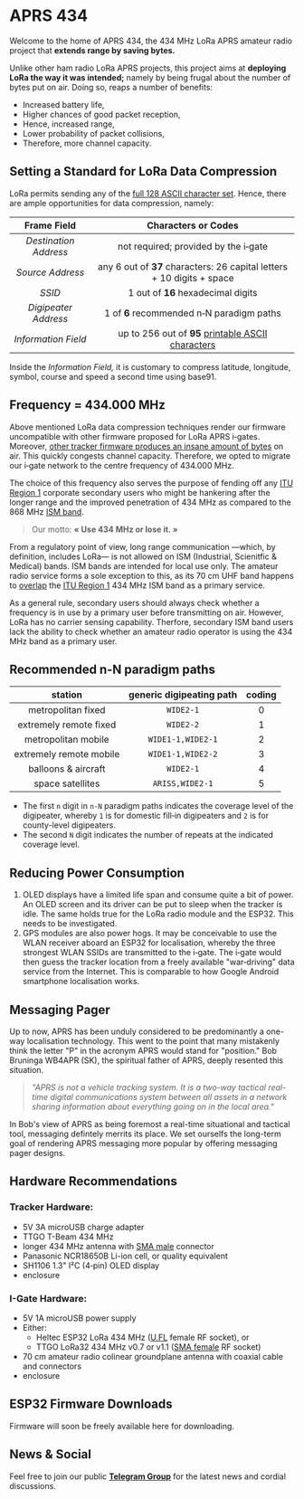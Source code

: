 # APRS 434

Welcome to the home of APRS 434, the 434 MHz LoRa APRS amateur radio project that **extends range by saving bytes.**

Unlike other ham radio LoRa APRS projects, this project aims at **deploying LoRa the way it was intended;** namely by being frugal about the number of bytes put on air. Doing so, reaps a number of benefits:

- Increased battery life,
- Higher chances of good packet reception,
- Hence, increased range,
- Lower probability of packet collisions,
- Therefore, more channel capacity.


## Setting a Standard for LoRa Data Compression
LoRa permits sending any of the [full 128 ASCII character set](https://en.wikipedia.org/wiki/ASCII#Character_set). Hence, there are ample opportunities for data compression, namely:

|**Frame Field**|**Characters or Codes**|
|:-:|:-:|
|_Destination Address_|not required; provided by the i‑gate|
|_Source Address_|any 6 out of **37** characters: 26 capital letters + 10 digits + space|
|_SSID_|1 out of **16** hexadecimal digits|
|_Digipeater Address_|1 of **6** recommended n‑N paradigm paths|
|_Information Field_|up to 256 out of **95** [printable ASCII characters](https://en.wikipedia.org/wiki/ASCII#Printable_characters)|

Inside the _Information Field,_ it is customary to compress latitude, longitude, symbol, course and speed a second time using base91.


## Frequency = 434.000 MHz
Above mentioned LoRa data compression techniques render our firmware uncompatible with other firmware proposed for LoRa APRS i‑gates.
Moreover, [other tracker firmware produces an insane amount of bytes](https://github.com/lora-aprs/LoRa_APRS_Tracker/issues/56) on air. This quickly congests channel capacity.
Therefore, we opted to migrate our i‑gate network to the centre frequency of 434.000 MHz.

The choice of this frequency also serves the purpose of fending off any [ITU Region 1](https://en.wikipedia.org/wiki/ITU_Region) corporate secondary users who might be hankering after the longer range and the improved penetration of 434 MHz as compared to the 868 MHz [ISM band](https://en.wikipedia.org/wiki/ISM_radio_band).

> Our motto: **« Use 434 MHz or lose it. »**

From a regulatory point of view, long range communication —which, by definition, includes LoRa— is not allowed on ISM (Industrial, Scienitfic & Medical) bands. ISM bands are intended for local use only. The amateur radio service forms a sole exception to this, as its 70 cm UHF band happens to [overlap](https://hamwaves.com/lpd433/en/index.html#lpd433-channels) the [ITU Region 1](https://en.wikipedia.org/wiki/ITU_Region) 434 MHz ISM band as a primary service.

As a general rule, secondary users should always check whether a frequency is in use by a primary user before transmitting on air.
However, LoRa has no carrier sensing capability. Therfore, secondary ISM band users lack the ability to check whether an amateur radio operator is using the 434 MHz band as a primary user.


## Recommended n-N paradigm paths

|station|generic digipeating path|coding|
|:-----:|:----------------------:|:----:|
|metropolitan fixed|`WIDE2-1`|0|
|extremely remote fixed|`WIDE2-2`|1|
|metropolitan mobile|`WIDE1-1,WIDE2-1`|2|
|extremely remote mobile|`WIDE1-1,WIDE2-2`|3|
|balloons & aircraft|`WIDE2-1`|4|
|space satellites|`ARISS,WIDE2-1`|5|

- The first `n` digit in `n-N` paradigm paths indicates the coverage level of the digipeater, whereby `1` is for domestic fill‑in digipeaters and `2` is for county-level digipeaters.
- The second `N` digit indicates the number of repeats at the indicated coverage level.


## Reducing Power Consumption
1. OLED displays have a limited life span and consume quite a bit of power. An OLED screen and its driver can be put to sleep when the tracker is idle. The same holds true for the LoRa radio module and the ESP32. This needs to be investigated.
2. GPS modules are also power hogs. It may be conceivable to use the WLAN receiver aboard an ESP32 for localisation, whereby the three strongest WLAN SSIDs are transmitted to the i‑gate. The i‑gate would then guess the tracker location from a freely available "war‑driving" data service from the Internet. This is comparable to how Google Android smartphone localisation works.


## Messaging Pager
Up to now, APRS has been unduly considered to be predominantly a one-way localisation technology. This went to the point that many mistakenly think the letter "P" in the acronym APRS would stand for "position." Bob Bruninga WB4APR (SK), the spiritual father of APRS, deeply resented this situation.

> _"APRS is not a vehicle tracking system. It is a two-way tactical real-time digital communications system between all assets in a network sharing information about everything going on in the local area."_
 
In Bob's view of APRS as being foremost a real-time situational and tactical tool, messaging defintely merrits its place.
We set ourselfs the long-term goal of rendering APRS messaging more popular by offering messaging pager designs.


## Hardware Recommendations

### Tracker Hardware:
- 5V 3A microUSB charge adapter
- TTGO T-Beam 434 MHz
- longer 434 MHz antenna with [SMA male](https://en.wikipedia.org/wiki/SMA_connector) connector
- Panasonic NCR18650B Li-ion cell, or quality equivalent
- SH1106 1.3" I²C (4‑pin) OLED display
- enclosure

### I-Gate Hardware:
- 5V 1A microUSB power supply
- Either:
  + Heltec ESP32 LoRa 434 MHz ([U.FL](https://en.wikipedia.org/wiki/Hirose_U.FL) female RF socket), or
  + TTGO LoRa32 434 MHz v0.7 or v1.1 ([SMA female](https://en.wikipedia.org/wiki/SMA_connector) RF socket)
- 70 cm amateur radio colinear groundplane antenna with coaxial cable and connectors
- enclosure


## ESP32 Firmware Downloads
Firmware will soon be freely available here for downloading.


## News & Social
Feel free to join our public [**Telegram Group**](https://t.me/aprs434) for the latest news and cordial discussions.

